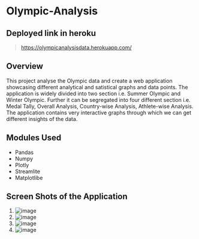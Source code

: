 # Olympic-Analysis

## Deployed link in heroku

>https://olympicanalysisdata.herokuapp.com/

## Overview

This project analyse the Olympic data and create a web application showcasing different analytical and satistical graphs and data points. The application is widely divided into two section i.e. Summer Olympic and Winter Olympic. Further it can be segregated into four different section i.e. Medal Tally, Overall Analysis, Country-wise Analysis, Athlete-wise Analysis. The application contains very interactive graphs through which we can get different insights of the data.

## Modules Used

  * Pandas
  * Numpy
  * Plotly
  * Streamlite
  * Matplotlibe
 
 ## Screen Shots of the Application
 
 1. ![image](https://user-images.githubusercontent.com/51261048/168712989-ec1aac6e-ae3e-42c5-b246-52c75577e3da.png)
 2. ![image](https://user-images.githubusercontent.com/51261048/168713086-91c8c3ce-f813-43f0-8971-dd884c40eccb.png)
 3. ![image](https://user-images.githubusercontent.com/51261048/168713143-4770480e-2fd2-4830-82af-698ad9a8f8f2.png)
 4. ![image](https://user-images.githubusercontent.com/51261048/168713209-a20d42ee-01cb-458d-8d7a-c27e5acdd8bc.png)



   
   
